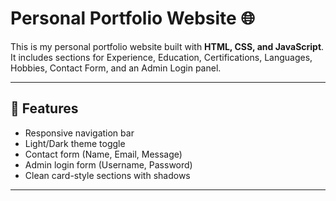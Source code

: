 # Personal Portfolio Website 🌐

This is my personal portfolio website built with **HTML, CSS, and JavaScript**.  
It includes sections for Experience, Education, Certifications, Languages, Hobbies, Contact Form, and an Admin Login panel.

---

## 🚀 Features
- Responsive navigation bar  
- Light/Dark theme toggle  
- Contact form (Name, Email, Message)  
- Admin login form (Username, Password)  
- Clean card-style sections with shadows  

---
